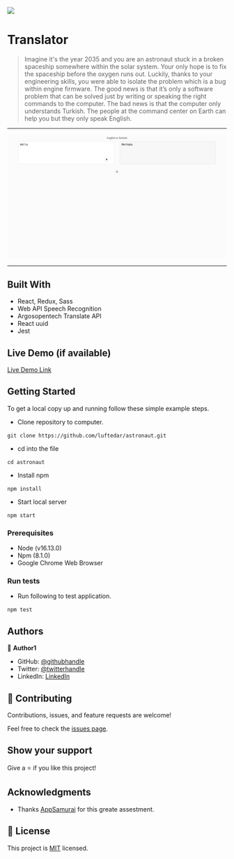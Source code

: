 ![](https://img.shields.io/badge/Microverse-blueviolet)

# Translator

> Imagine it's the year 2035 and you are an
astronaut stuck in a broken spaceship
somewhere within the solar system. Your only
hope is to fix the spaceship before the oxygen
runs out. Luckily, thanks to your engineering
skills, you were able to isolate the problem which
is a bug within engine firmware.
The good news is that it’s only a software
problem that can be solved just by writing or
speaking the right commands to the computer.
The bad news is that the computer only understands Turkish.
The people at the command center on Earth can help you but they
only speak English.

---

![screenshot](./app_screenshot.png)

---

## Built With

- React, Redux, Sass
- Web API Speech Recognition
- Argosopentech Translate API
- React uuid
- Jest

## Live Demo (if available)

[Live Demo Link](https://translatorastronaut.netlify.app/)


## Getting Started

To get a local copy up and running follow these simple example steps.

- Clone repository to computer.

```
git clone https://github.com/luftedar/astronaut.git
```

- cd into the file

```
cd astronaut
```

- Install npm

```
npm install
```

- Start local server

```
npm start
```

### Prerequisites

- Node (v16.13.0)
- Npm (8.1.0)
- Google Chrome Web Browser

### Run tests

- Run following to test application.

```
npm test
```


## Authors

👤 **Author1**

- GitHub: [@githubhandle](https://github.com/githubhandle)
- Twitter: [@twitterhandle](https://twitter.com/twitterhandle)
- LinkedIn: [LinkedIn](https://linkedin.com/in/linkedinhandle)

## 🤝 Contributing

Contributions, issues, and feature requests are welcome!

Feel free to check the [issues page](../../issues/).

## Show your support

Give a ⭐️ if you like this project!

## Acknowledgments

- Thanks [AppSamurai](https://appsamurai.com/) for this greate assestment.

## 📝 License

This project is [MIT](./MIT.md) licensed.
